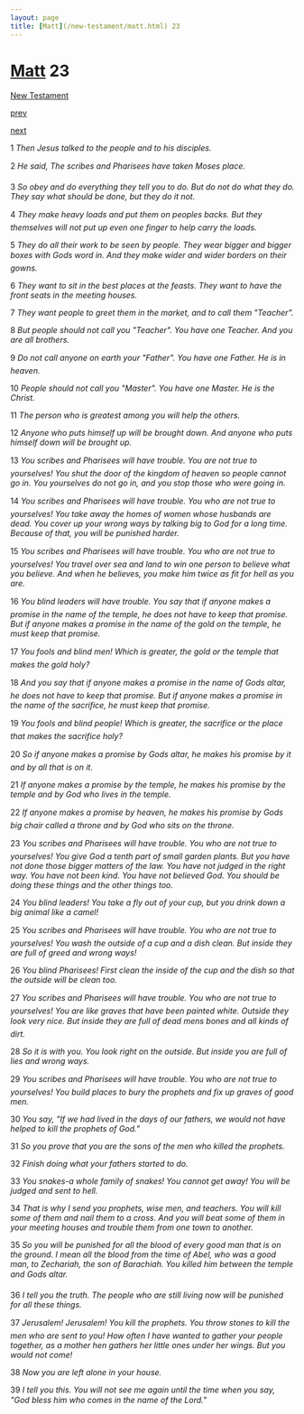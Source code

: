 ```yaml
---
layout: page
title: [Matt](/new-testament/matt.html) 23
---
```


# [Matt](/new-testament/matt.html) 23

[New Testament](/new-testament.html)


[prev](/new-testament/matt/matt-22.html)


[next](/new-testament/matt/matt-24.html)

1 _Then Jesus talked to the people and to his disciples._

2 _He said, The scribes and Pharisees have taken Moses place._

3 _So obey and do everything they tell you to do. But do not do what they do. They say what should be done, but they do it not._

4 _They make heavy loads and put them on peoples backs. But they themselves will not put up even one finger to help carry the loads._

5 _They do all their work to be seen by people. They wear bigger and bigger boxes with Gods word in. And they make wider and wider borders on their gowns._

6 _They want to sit in the best places at the feasts. They want to have the front seats in the meeting houses._

7 _They want people to greet them in the market, and to call them "Teacher"._

8 _But people should not call you "Teacher". You have one Teacher. And you are all brothers._

9 _Do not call anyone on earth your "Father". You have one Father. He is in heaven._

10 _People should not call you "Master". You have one Master. He is the Christ._

11 _The person who is greatest among you will help the others._

12 _Anyone who puts himself up will be brought down. And anyone who puts himself down will be brought up._

13 _You scribes and Pharisees will have trouble. You are not true to yourselves! You shut the door of the kingdom of heaven so people cannot go in. You yourselves do not go in,  and you stop those who were going in._

14 _You scribes and Pharisees will have trouble. You who are not true to yourselves! You take away the homes of women whose husbands are dead. You cover up your wrong ways by talking big to God for a long time. Because of that, you will be punished harder._

15 _You scribes and Pharisees will have trouble. You who are not true to yourselves! You travel over sea and land to win one person to believe what you believe. And when he believes, you make him twice as fit for hell as you are._

16 _You blind leaders will have trouble. You say that if anyone makes a promise in the name of the temple, he does not have to keep that promise. But if anyone makes a promise in the name of the gold on the temple, he must keep that promise._

17 _You fools and blind men! Which is greater, the gold or the temple that makes the gold holy?_

18 _And you say that if anyone makes a promise in the name of Gods altar, he does not have to keep that promise. But if anyone makes a promise in the name of the sacrifice, he must keep that promise._

19 _You fools and blind people! Which is greater, the sacrifice or the place that makes the sacrifice holy?_

20 _So if anyone makes a promise by Gods altar, he makes his promise by it and by all that is on it._

21 _If anyone makes a promise by the temple, he makes his promise by the temple and by God who lives in the temple._

22 _If anyone makes a promise by heaven, he makes his promise by Gods big chair called a throne and by God who sits on the throne._

23 _You scribes and Pharisees will have trouble. You who are not true to yourselves! You give God a tenth part of small garden plants. But you have not done those bigger matters of the law. You have not judged in the right way. You have not been kind. You have not believed God. You should be doing these things and the other things too._

24 _You blind leaders! You take a fly out of your cup, but you drink down a big animal like a camel!_

25 _You scribes and Pharisees will have trouble. You who are not true to yourselves! You wash the outside of a cup and a dish clean. But inside they are full of greed and wrong ways!_

26 _You blind Pharisees! First clean the inside of the cup and the dish so that the outside will be clean too._

27 _You scribes and Pharisees will have trouble. You who are not true to yourselves! You are like graves that have been painted white. Outside they look very nice. But inside they are full of dead mens bones and all kinds of dirt._

28 _So it is with you. You look right on the outside. But inside you are full of lies and wrong ways._

29 _You scribes and Pharisees will have trouble. You who are not true to yourselves! You build places to bury the prophets and fix up graves of good men._

30 _You say, "If we had lived in the days of our fathers, we would not have helped to kill the prophets of God."_

31 _So you prove that you are the sons of the men who killed the prophets._

32 _Finish doing what your fathers started to do._

33 _You snakes-a whole family of snakes! You cannot get away! You will be judged and sent to hell._

34 _That is why I send you prophets, wise men, and teachers. You will kill some of them and nail them to a cross. And you will beat some of them in your meeting houses and trouble them from one town to another._

35 _So you will be punished for all the blood of every good man that is on the ground. I mean all the blood from the time of Abel, who was a good man, to Zechariah, the son of Barachiah. You killed him between the temple and Gods altar._

36 _I tell you the truth. The people who are still living now will be punished for all these things._

37 _Jerusalem! Jerusalem! You kill the prophets. You throw stones to kill the men who are sent to you! How often I have wanted to gather your people together, as a mother hen gathers her little ones under her wings. But you would not come!_

38 _Now you are left alone in your house._

39 _I tell you this. You will not see me again until the time when you say, "God bless him who comes in the name of the Lord." _

